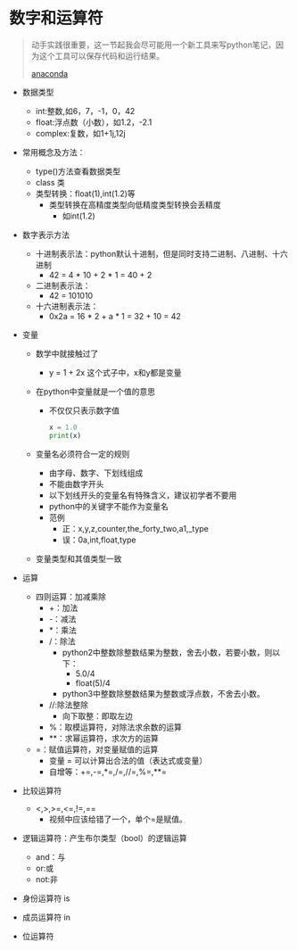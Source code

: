 # 数字和运算符

> 动手实践很重要，这一节起我会尽可能用一个新工具来写python笔记，因为这个工具可以保存代码和运行结果。
>
> [anaconda](../../MachineLearning/01Enviroments/AnacondaAndJupyterNotebooks.md)

- 数据类型
  - int:整数,如6，7，-1，0，42
  - float:浮点数（小数），如1.2，-2.1
  - complex:复数，如1+1j,12j

- 常用概念及方法：
  - type()方法查看数据类型
  - class 类
  - 类型转换：float(1),int(1.2)等
    - 类型转换在高精度类型向低精度类型转换会丢精度
      - 如int(1.2)

- 数字表示方法
  - 十进制表示法：python默认十进制，但是同时支持二进制、八进制、十六进制
    - 42 = 4 * 10 + 2 * 1 = 40 + 2
  - 二进制表示法：
    - 42 = 101010
  - 十六进制表示法：
    - 0x2a = 16 * 2 + a * 1 = 32 + 10 = 42

- 变量

  - 数学中就接触过了

    - y = 1 + 2x 这个式子中，x和y都是变量

  - 在python中变量就是一个值的意思

    - 不仅仅只表示数字值

      ```python
      x = 1.0
      print(x)
      ```

  - 变量名必须符合一定的规则

    - 由字母、数字、下划线组成
    - 不能由数字开头
    - 以下划线开头的变量名有特殊含义，建议初学者不要用
    - python中的关键字不能作为变量名
    - 范例
      - 正：x,y,z,counter,the_forty_two,a1,_type
      - 误：0a,int,float,type

  - 变量类型和其值类型一致

- 运算

  - 四则运算：加减乘除
    - +：加法 
    - -：减法
    - *：乘法
    - /：除法
      - python2中整数除整数结果为整数，舍去小数，若要小数，则以下：
        - 5.0/4
        - float(5)/4
      - python3中整数除整数结果为整数或浮点数，不舍去小数。
    - //:除法整除
      - 向下取整：即取左边
    - %：取模运算符，对除法求余数的运算
    - **：求幂运算符，求次方的运算
  - =：赋值运算符，对变量赋值的运算
    - 变量 = 可以计算出合法的值（表达式或变量）
    - 自增等：+=,-=,*=,/=,//=,%=,**=

- 比较运算符

  - <,>,>=,<=,!=,==
    - 视频中应该给错了一个，单个=是赋值。

- 逻辑运算符：产生布尔类型（bool）的逻辑运算

  - and：与
  - or:或
  - not:非

- 身份运算符 is

- 成员运算符 in 

- 位运算符















































































































































​	